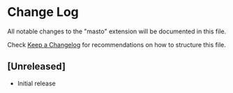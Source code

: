# Change Log

All notable changes to the "masto" extension will be documented in this file.

Check [Keep a Changelog](http://keepachangelog.com/) for recommendations on how to structure this file.

## [Unreleased]

- Initial release